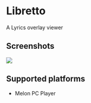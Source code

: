# Libretto
A Lyrics overlay viewer

## Screenshots
![](https://i.imgur.com/CGXembn.gif)

## Supported platforms
- Melon PC Player
